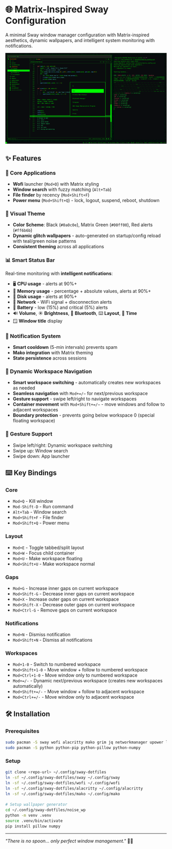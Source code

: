 # 🌐 Matrix-Inspired Sway Configuration

A minimal Sway window manager configuration with Matrix-inspired aesthetics, dynamic wallpapers, and intelligent system monitoring with notifications.

![Desktop Screenshot](screenshot.png)

## ✨ Features

### 🚀 Core Applications
- **Wofi** launcher (`Mod+D`) with Matrix styling
- **Window search** with fuzzy matching (`Alt+Tab`)
- **File finder** by recency (`Mod+Shift+F`)
- **Power menu** (`Mod+Shift+Q`) - lock, logout, suspend, reboot, shutdown

### 🎨 Visual Theme
- **Color Scheme**: Black (`#0a0c0e`), Matrix Green (`#00ff00`), Red alerts (`#ff6b6b`)
- **Dynamic glitch wallpapers** - auto-generated on startup/config reload with teal/green noise patterns
- **Consistent theming** across all applications

### 📊 Smart Status Bar
Real-time monitoring with **intelligent notifications**:
- 🖥️ **CPU usage** - alerts at 90%+
- 🧠 **Memory usage** - percentage + absolute values, alerts at 90%+
- 💾 **Disk usage** - alerts at 90%+
- 📶 **Network** - WiFi signal + disconnection alerts
- 🔋 **Battery** - low (15%) and critical (5%) alerts
- 🔊 **Volume**, ☀️ **Brightness**, 🔵 **Bluetooth**, ⌨️ **Layout**, 📅 **Time**
- 🪟 **Window title** display

### 🔔 Notification System
- **Smart cooldown** (5-min intervals) prevents spam
- **Mako integration** with Matrix theming
- **State persistence** across sessions

### 🚀 Dynamic Workspace Navigation
- **Smart workspace switching** - automatically creates new workspaces as needed
- **Seamless navigation** with `Mod+=/−` for next/previous workspace
- **Gesture support** - swipe left/right to navigate workspaces
- **Container movement** with `Mod+Shift+=/−` - move windows and follow to adjacent workspaces
- **Boundary protection** - prevents going below workspace 0 (special floating workspace)

### 🤲 Gesture Support
- Swipe left/right: Dynamic workspace switching
- Swipe up: Window search
- Swipe down: App launcher

## ⌨️ Key Bindings

### Core
- `Mod+Q` - Kill window
- `Mod-Shift-D` - Run command
- `Alt+Tab` - Window search
- `Mod+Shift+F` - File finder
- `Mod+Shift+Q` - Power menu

### Layout
- `Mod+E` - Toggle tabbed/split layout
- `Mod+W` - Focus child container
- `Mod+U` - Make workspace floating
- `Mod+Shift+U` - Make workspace normal

### Gaps
- `Mod+G` - Increase inner gaps on current workspace
- `Mod+Shift-G` - Decrease inner gaps on current workspace
- `Mod+X` - Increase outer gaps on current workspace
- `Mod+Shift-X` - Decrease outer gaps on current workspace
- `Mod+Ctrl-G` - Remove gaps on current workspace
 

### Notifications
- `Mod+N` - Dismiss notification
- `Mod+Shift+N` - Dismiss all notifications

### Workspaces
- `Mod+1-0` - Switch to numbered workspace
- `Mod+Shift+1-0` - Move window + follow to numbered workspace
- `Mod+Ctrl+1-0` - Move window only to numbered workspace
- `Mod+=/-` - Dynamic next/previous workspace (creates new workspaces automatically)
- `Mod+Shift+=/-` - Move window + follow to adjacent workspace
- `Mod+Ctrl+=/-` - Move window only to adjacent workspace

## 🛠️ Installation

### Prerequisites
```bash
sudo pacman -S sway wofi alacritty mako grim jq networkmanager upower libnotify
sudo pacman -S python python-pip python-pillow python-numpy
```

### Setup
```bash
git clone <repo-url> ~/.config/sway-dotfiles
ln -sf ~/.config/sway-dotfiles/sway ~/.config/sway
ln -sf ~/.config/sway-dotfiles/wofi ~/.config/wofi
ln -sf ~/.config/sway-dotfiles/alacritty ~/.config/alacritty
ln -sf ~/.config/sway-dotfiles/mako ~/.config/mako

# Setup wallpaper generator
cd ~/.config/sway-dotfiles/noise_wp
python -m venv .venv
source .venv/bin/activate
pip install pillow numpy
```

---

*"There is no spoon... only perfect window management."* 🥄✨
